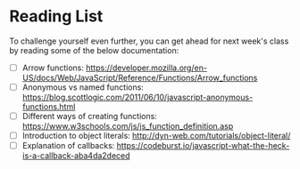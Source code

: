 # Reading List

To challenge yourself even further, you can get ahead for next week's class by reading some of the below documentation:

- [ ] Arrow functions: https://developer.mozilla.org/en-US/docs/Web/JavaScript/Reference/Functions/Arrow_functions
- [ ] Anonymous vs named functions: https://blog.scottlogic.com/2011/06/10/javascript-anonymous-functions.html
- [ ] Different ways of creating functions: https://www.w3schools.com/js/js_function_definition.asp
- [ ] Introduction to object literals: http://dyn-web.com/tutorials/object-literal/
- [ ] Explanation of callbacks: https://codeburst.io/javascript-what-the-heck-is-a-callback-aba4da2deced
